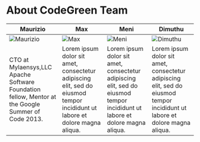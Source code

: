 About CodeGreen Team
===========================


| Maurizio | Max | Meni | Dimuthu
|--- |--- |--- |---
| ![Maurizio](https://pbs.twimg.com/profile_images/536400530075971584/_zOPB12Q_400x400.jpeg) | ![Max](https://pbs.twimg.com/profile_images/536841741039464448/Z8QM0uFh_400x400.jpeg) | ![Meni](https://pbs.twimg.com/profile_images/477843469705048064/twGS0AqE_400x400.jpeg) | ![Dimuthu](https://pbs.twimg.com/profile_images/3479129667/6c1a558922081e80e2a825cb7e5334a7_400x400.jpeg) |
|CTO at Mylaensys,LLC  Apache Software Foundation fellow, Mentor at the Google Summer of Code  2013. |Lorem ipsum dolor sit amet, consectetur adipiscing elit, sed do eiusmod tempor incididunt ut labore et dolore magna aliqua.|Lorem ipsum dolor sit amet, consectetur adipiscing elit, sed do eiusmod tempor incididunt ut labore et dolore magna aliqua.|Lorem ipsum dolor sit amet, consectetur adipiscing elit, sed do eiusmod tempor incididunt ut labore et dolore magna aliqua.


